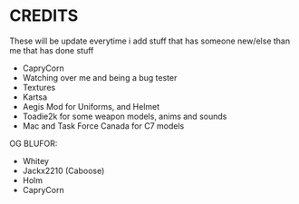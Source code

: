 # CREDITS
These will be update everytime i add stuff that has someone new/else than me that has done stuff

- CapryCorn
 - Watching over me and being a bug tester
 - Textures
- Kartsa
- Aegis Mod for Uniforms, and Helmet
- Toadie2k for some weapon models, anims and sounds
- Mac and Task Force Canada for C7 models

OG BLUFOR:
- Whitey
- Jackx2210 (Caboose)
- Holm
- CapryCorn
